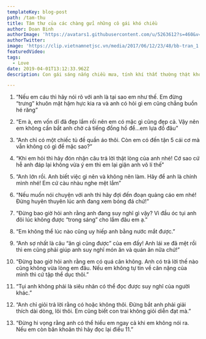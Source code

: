 ```yaml
---
templateKey: blog-post
path: /tam-thu
title: Tâm thư của các chàng gửi những cô gái khó chiều
author: Doan Binh
authorImage: 'https://avatars1.githubusercontent.com/u/5263612?s=460&v=4'
authorTwitter: 
image: 'https://clip.vietnamnetjsc.vn/media/2017/06/12/23/48/bb-tran_1.png'
featuredVideo: 
tags:
  - Love
date: 2019-04-01T13:12:33.962Z
description: Con gái sáng nắng chiều mưa, tính khí thất thường thật khó mà hiểu và nuông chiều được. Các anh ắt hẳn có biết bao điều muốn nhắn gửi nhưng không dám nói ra.

---
```


1. “Nếu em cáu thì hãy nói rõ với anh là tại sao em như thế. Em đừng “trưng” khuôn mặt hậm hực kia ra và anh có hỏi gì em cũng chẳng buồn hé răng”

2. “Em à, em vốn dĩ đã đẹp lắm rồi nên em có mặc gì cũng đẹp cả. Vậy nên em không cần bắt anh chờ cả tiếng đồng hồ để…em lựa đồ đâu”

3. “Anh chỉ có một chiếc tủ đề quần áo thôi. Còn em có đến tận 5 cái cơ mà vẫn không có gì để mặc sao?”

4. “Khi em hỏi thì hãy đón nhận câu trả lời thật lòng của anh nhé! Cớ sao cứ hễ anh đáp lại không vừa ý em thì em lại giận anh vô lí thế”

5. “Anh lớn rồi. Anh biết việc gì nên và không nên làm. Hãy để anh là chính mình nhé! Em cứ càu nhàu nghe mệt lắm”

6. “Nếu muốn nói chuyện với anh thì hãy đợi đến đoạn quảng cáo em nhé! Đừng huyên thuyên lúc anh đang xem bóng đá chứ!”

7. “Đừng bao giờ hỏi anh rằng anh đang suy nghĩ gì vậy? Vì đầu óc tụi anh đôi lúc không được “trong sáng” cho lắm đâu em ạ.”

8. “Em không thể lúc nào cũng uy hiếp anh bằng nước mắt được.”

9. “Anh sợ nhất là câu “ăn gì cũng được” của em đấy! Anh lái xe đã mệt rồi thì em cũng phải giúp anh suy nghĩ món ăn và quán ăn nữa chứ!”

10. “Đừng bao giờ hỏi anh rằng em có quá cân không. Anh có trả lời thế nào cũng không vừa lòng em đâu. Nếu em không tự tin về cân nặng của mình thì cứ tập thể dục thôi.”

11. “Tụi anh không phải là siêu nhân có thể đọc được suy nghĩ của người khác.”

12. “Anh chỉ giỏi trả lời rằng có hoặc không thôi. Đừng bắt anh phải giải thích dài dòng, lôi thôi. Em cũng biết con trai không giỏi diễn đạt mà.”

13. “Đừng hi vọng rằng anh có thể hiểu em ngay cả khi em không nói ra. Nếu em còn băn khoăn thì hãy đọc lại điều 11.”